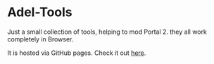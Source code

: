 # Adel-Tools
Just a small collection of tools, helping to mod Portal 2. they all work completely in Browser.

It is hosted via GitHub pages. Check it out [here](https://lordvonadel.github.io/Adel-Tools/).